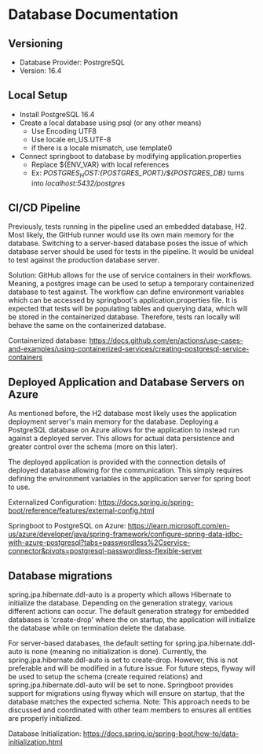 # Database Documentation

## Versioning
- Database Provider: PostrgreSQL
- Version: 16.4 

## Local Setup
- Install PostgreSQL 16.4 
- Create a local database using psql (or any other means)
  * Use Encoding UTF8
  * Use locale en_US.UTF-8
  * if there is a locale mismatch, use template0
- Connect springboot to database by modifying application.properties
  * Replace ${ENV_VAR} with local references 
  * Ex: *${POSTGRES_HOST}:${POSTGRES_PORT}/${POSTGRES_DB}* turns into *localhost:5432/postgres*

## CI/CD Pipeline
Previously, tests running in the pipeline used an embedded database, 
H2. Most likely, the GitHub runner would use its own main memory for the database. 
Switching to a server-based database poses the issue of which database server 
should be used for tests in the pipeline. It would be unideal to test against the production database server.

Solution: GitHub allows for the use of service containers in their workflows.
Meaning, a postgres image can be used to setup a temporary containerized database to test against.
The workflow can define environment variables which can be accessed by springboot's application.properties file.
It is expected that tests will be populating tables and querying data, which will be stored in the containerized database.
Therefore, tests ran locally will behave the same on the containerized database.

Containerized database: https://docs.github.com/en/actions/use-cases-and-examples/using-containerized-services/creating-postgresql-service-containers

## Deployed Application and Database Servers on Azure
As mentioned before, the H2 database most likely uses the application deployment server's main memory for the database.
Deploying a PostgreSQL database on Azure allows for the application to instead run against a deployed server. 
This allows for actual data persistence and greater control over the schema (more on this later). 

The deployed application is provided with the connection details of deployed database allowing for the communication.
This simply requires defining the environment variables in the application server for spring boot to use.

Externalized Configuration: https://docs.spring.io/spring-boot/reference/features/external-config.html

Springboot to PostgreSQL on Azure: https://learn.microsoft.com/en-us/azure/developer/java/spring-framework/configure-spring-data-jdbc-with-azure-postgresql?tabs=passwordless%2Cservice-connector&pivots=postgresql-passwordless-flexible-server

## Database migrations

spring.jpa.hibernate.ddl-auto is a property which allows Hibernate to initialize the database.
Depending on the generation strategy, various different actions can occur.
The default generation strategy for embedded databases is 'create-drop' where the on startup, 
the application will initialize the database while on termination delete the database.

For server-based databases, the default setting for spring.jpa.hibernate.ddl-auto is none (meaning no initialization is done).
Currently, the spring.jpa.hibernate.ddl-auto is set to create-drop. 
However, this is not preferable and will be modified in a future issue.
For future steps, flyway will be used to setup the schema (create required relations) and spring.jpa.hibernate.ddl-auto will be set to none.
Springboot provides support for migrations using flyway which will ensure on startup, that the database matches the expected schema. 
Note: This approach needs to be discussed and coordinated with other team members to ensures all entities are properly initialized.

Database Initialization: https://docs.spring.io/spring-boot/how-to/data-initialization.html
